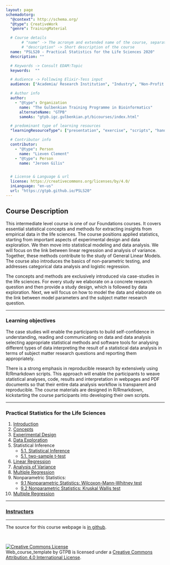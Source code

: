 ```yaml
---
layout: page
schemadotorg:
  "@context": http://schema.org/
  "@type": CreativeWork
  "genre": TrainingMaterial

  # Course details
       # "name" -> The acronym and extended name of the course, separated by " - "
       # "description" -> Short description of the course
  name: "PSLS20 - Practical Statistics for the Life Sciences 2020"
  description: ""

  # Keywords -> Consult EDAM:Topic
  keywords:  ""

  # Audience -> Following Elixir-Tess input
  audience: ["Academia/ Research Institution", "Industry", "Non-Profit Organisation", "Healthcare"]

  # Author info
  author:
    - "@type": Organization
      name: "The Gulbenkian Training Programme in Bioinformatics"
      alternateName: "GTPB"
      sameAs: "gtpb.igc.gulbenkian.pt/bicourses/index.html"

  # predominant type of learning resources
  "learningResourceType": ["presentation", "exercise", "scripts", "handout"]

  # Contributor info
  contributor:
    - "@type": Person
      name: "Lieven Clement"
    - "@type": Person
      name: "Jeroen Gilis"


  # License & Language & url
  license: https://creativecommons.org/licenses/by/4.0/
  inLanguage: "en-us"
  url: "https://gtpb.github.io/PSLS20"
---
```


## Course Description

This intermediate level course is one of our Foundations courses. It covers essential statistical concepts and methods for extracting insights from empirical data in the life sciences. The course positions applied statistics, starting from important aspects of experimental design and data exploration. We then move into statistical modeling and data analysis. We will focus on the link between linear regression and analysis of variance. Together, these methods contribute to the study of General Linear Models. The course also introduces the basics of non-parametric testing, and addresses categorical data analysis and logistic regression.

The concepts and methods are exclusively introduced via case-studies in the life sciences. For every study we elaborate on a concrete research question and then provide a study design, which is followed by data exploration. Next, we will focus on how to model the data and elaborate on the link between model parameters and the subject matter research question.

---

### Learning objectives

The case studies will enable the participants to build self-confidence in
understanding, reading and communicating on data and data analysis
selecting appropriate statistical methods and software tools for analysing different types of data
interpreting the result of a statistical data analysis in terms of subject matter research questions and reporting them appropriately.

There is a strong emphasis in reproducible research by extensively using R/Rmarkdown scripts. This approach will enable the participants to weave statistical analyses, code, results and interpretation in webpages and PDF documents so that their entire data analysis workflow is transparent and reproducible. The course materials are designed in R/Rmarkdown, kickstarting the course participants into developing their own scripts.

---

### Practical Statistics for the Life Sciences

1. [Introduction](pages/01-intro.html)
2. [Concepts](pages/02-concepts.html)
3. [Experimental Design](pages/03-experimentalDesign.html)
4. [Data Exploration](pages/04-dataExploration.html)
5. Statistical Inference
    - [5.1. Statistical Inference](pages/05-statisticalInference.html)
    - [5.1. two-sample t-test](pages/05-statisticalInference-twosampleT.html)
6. [Linear Regression](pages/06-linearRegression.html)
7. [Analysis of Variance](pages/07-Anova.html)
8. [Multiple Regression](pages/08-MultipleRegression.html)
9. Nonparametric Statistics:
    - [9.1 Nonparametric Statistics: Wilcoxon-Mann-Whitney test](pages/09-NonparametericStatistics-WilcoxonMannWhitney.html)
    - [9.2 Nonparametric Statistics: Kruskal Wallis test](pages/09-NonparametericStatistics-KruskalWallis.html)
10. [Multiple Regression](pages/10-MultipleRegression.html)

---


### [Instructors](pages/instructors.md)


---

The source for this course webpage is [in github](https://github.com/GTPB/Web_course_template).

<br/>

<a rel="license" href="http://creativecommons.org/licenses/by/4.0/"><img alt="Creative Commons License" style="border-width:0" src="https://i.creativecommons.org/l/by/4.0/88x31.png" /></a><br /><span xmlns:dct="http://purl.org/dc/terms/" property="dct:title">Web_course_template</span> by <span xmlns:cc="http://creativecommons.org/ns#" property="cc:attributionName">GTPB</span> is licensed under a <a rel="license" href="http://creativecommons.org/licenses/by/4.0/">Creative Commons Attribution 4.0 International License</a>.
